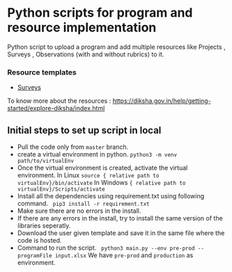 # Python scripts for program and resource implementation

Python script to upload a program and add multiple resources like Projects , Surveys , Observations (with and without rubrics) to it.
### Resource templates

- [Surveys](https://docs.google.com/spreadsheets/d/1iA0lm_jq0IAgrvZRed8Vdj3uVdtvKAqni-SshiPbCo4/edit?usp=share_link)


To know more about the resources : https://diksha.gov.in/help/getting-started/explore-diksha/index.html
## Initial steps to set up script in local

- Pull the code only from ```master``` branch.
- create a virtual environment in python.
``` python3 -m venv path/to/virtualEnv ```
- Once the virtual environment is created, activate the virtual environment.
In Linux
``` source { relative path to virtualEnv}/bin/activate ```
In Windows
``` { relative path to virtualEnv}/Scripts/activate ```
- Install all the dependencies using requirement.txt using following command. 
```  pip3 install -r requirement.txt ```
- Make sure there are no errors in the install.
- If there are any errors in the install, try to install the same version of the libraries seperatly.
- Download the user given template and save it in the same file where the code is hosted.
- Command to run the script.
```  python3 main.py --env pre-prod --programFile input.xlsx ```
We have ``` pre-prod ``` and ``` production ``` as environment.

